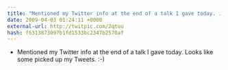 ```yaml
---
title: "Mentioned my Twitter info at the end of a talk I gave today. ... on Twitpic"
date: 2009-04-03 01:24:11 +0000
external-url: http://twitpic.com/2qtuu
hash: f6313873097b1fd1533bc2347b2570af
---
```


 - Mentioned my Twitter info at the end of a talk I gave today. Looks like some picked up my Tweets. :-)
